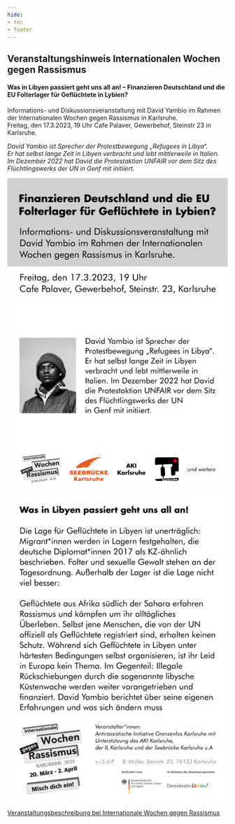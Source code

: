 ```yaml
---
hide:
- toc
- footer
---
```


## Veranstaltungshinweis Internationalen Wochen gegen Rassismus

#### Was in Libyen passiert geht uns all an! – Finanzieren Deutschland und die EU Folterlager für Geflüchtete in Lybien?

Informations- und Diskussionsveranstaltung mit David Yambio im Rahmen der Internationalen Wochen gegen Rassismus in Karlsruhe.  
Freitag, den 17.3.2023, 19 Uhr Cafe Palaver, Gewerbehof, Steinstr 23 in Karlsruhe.


_David Yambio ist Sprecher der Protestbewegung „Refugees in Libya“._  
_Er hat selbst lange Zeit in Libyen verbracht und lebt mittlerweile in Italien._  
_Im Dezember 2022 hat David die Protestaktion UNFAIR vor dem Sitz des Flüchtlingswerks der UN in Genf mit initiiert._


[![Fyler Seite 1](files/Veranstaltung-DavidYambio_2023-03-17_1.png)](files/Veranstaltung-DavidYambio_2023-03-17.pdf)
[![Fyler Seite 2](files/Veranstaltung-DavidYambio_2023-03-17_2.png)](files/Veranstaltung-DavidYambio_2023-03-17.pdf)

[Veranstaltungsbeschreibung bei Internationale Wochen gegen Rassismus](https://www.iwgr-ka.de/event/was-in-libyen-passiert-geht-uns-all-an-finanzieren-deutschland-und-die-eu-folterlager-fuer-gefluechtete-in-lybien/)
